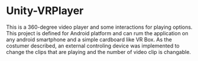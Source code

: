 # Unity-VRPlayer
This is a 360-degree video player and some interactions for playing options.
This project is defined for Android platform and can rum the application on any android smartphone and a simple cardboard like VR Box. 
As the costumer described, an external controling device was implemented to change the clips that are playing and the number of video clip is changable.
